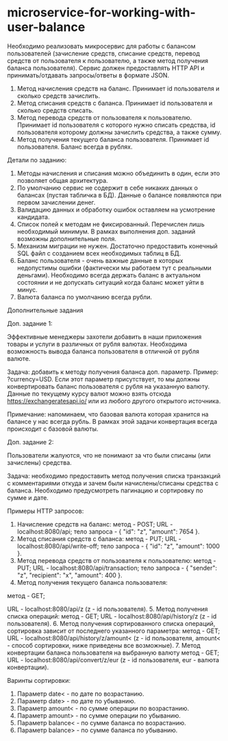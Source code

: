 # microservice-for-working-with-user-balance

Необходимо реализовать микросервис для работы с балансом пользователей (зачисление средств, списание средств, перевод средств от пользователя к пользователю, а также метод получения баланса пользователя). Сервис должен предоставлять HTTP API и принимать/отдавать запросы/ответы в формате JSON.

1. Метод начисления средств на баланс. Принимает id пользователя и сколько средств зачислить.
2. Метод списания средств с баланса. Принимает id пользователя и сколько средств списать.
3. Метод перевода средств от пользователя к пользователю. Принимает id пользователя с которого нужно списать средства, id пользователя которому должны зачислить средства, а также сумму.
4. Метод получения текущего баланса пользователя. Принимает id пользователя. Баланс всегда в рублях.

Детали по заданию:

1. Методы начисления и списания можно объединить в один, если это позволяет общая архитектура.
2. По умолчанию сервис не содержит в себе никаких данных о балансах (пустая табличка в БД). Данные о балансе появляются при первом зачислении денег.
3. Валидацию данных и обработку ошибок оставляем на усмотрение кандидата.
4. Список полей к методам не фиксированный. Перечислен лишь необходимый минимум. В рамках выполнения доп. заданий возможны дополнительные поля.
5. Механизм миграции не нужен. Достаточно предоставить конечный SQL файл с созданием всех необходимых таблиц в БД.
6. Баланс пользователя - очень важные данные в которых недопустимы ошибки (фактически мы работаем тут с реальными деньгами). Необходимо всегда держать баланс в актуальном состоянии и не допускать ситуаций когда баланс может уйти в минус.
8. Валюта баланса по умолчанию всегда рубли.

Дополнительные задания

Доп. задание 1:

Эффективные менеджеры захотели добавить в наши приложения товары и услуги в различных от рубля валютах. Необходима возможность вывода баланса пользователя в отличной от рубля валюте.

Задача: добавить к методу получения баланса доп. параметр. Пример: ?currency=USD. Если этот параметр присутствует, то мы должны конвертировать баланс пользователя с рубля на указанную валюту. Данные по текущему курсу валют можно взять отсюда https://exchangeratesapi.io/ или из любого другого открытого источника.

Примечание: напоминаем, что базовая валюта которая хранится на балансе у нас всегда рубль. В рамках этой задачи конвертация всегда происходит с базовой валюты.

Доп. задание 2:

Пользователи жалуются, что не понимают за что были списаны (или зачислены) средства.

Задача: необходимо предоставить метод получения списка транзакций с комментариями откуда и зачем были начислены/списаны средства с баланса. Необходимо предусмотреть пагинацию и сортировку по сумме и дате.

Примеры HTTP запросов:
1. Начисление средств на баланс:
метод - POST;
URL - localhost:8080/api;
тело запроса - 
{
    "id": "z",
    "amount": 7654
}.
2. Метод списания средств с баланса: 
метод - PUT;
URL - localhost:8080/api/write-off;
тело запроса - 
{
    "id": "z",
    "amount": 1000
}.
3. Метод перевода средств от пользователя к пользователю:
метод - PUT;
URL - localhost:8080/api/transaction;
тело запроса - 
{
   "sender": "z",
   "recipient": "x",
   "amount": 400
}.
4. Метод получения текущего баланса пользователя:

метод - GET;

URL - localhost:8080/api/z (z - id пользователя).
5. Метод получения списка операций:
метод - GET;
URL - localhost:8080/api/history/z (z - id пользователя).
6. Метод получения сортированного списка операций, сортировка зависит от последнего указанного параметра:
метод - GET;
URL - localhost:8080/api/history/z/amount< (z - id пользователя, amount< - способ сортировки, ниже приведены все возможные).
7. Метод конвертации баланса пользователя на выбранную валюту 
метод - GET;
URL - localhost:8080/api/convert/z/eur (z - id пользователя, eur - валюта конвертации).


Варинты сортировки: 
1. Параметр date< - по дате по возрастанию.
2. Параметр date> - по дате по убыванию.
3. Параметр amount< - по сумме операции по возрастанию.
4. Параметр amount> - по сумме операции по убыванию.
5. Параметр balance< - по сумме баланса по возрастанию.
6. Параметр balance> - по сумме баланса по убыванию.

